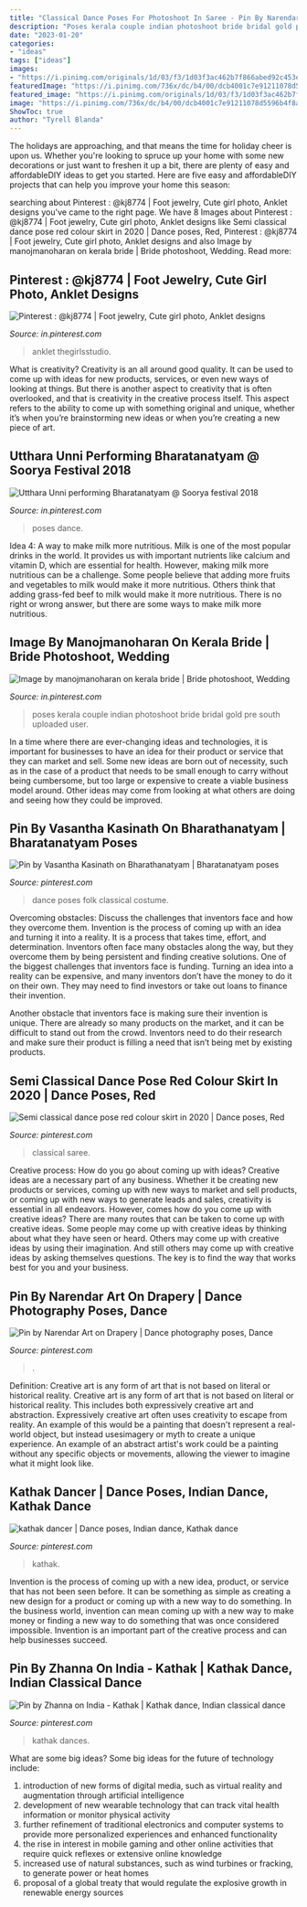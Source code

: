 ```yaml
---
title: "Classical Dance Poses For Photoshoot In Saree - Pin By Narendar Art On Drapery"
description: "Poses kerala couple indian photoshoot bride bridal gold pre south uploaded user"
date: "2023-01-20"
categories:
- "ideas"
tags: ["ideas"]
images:
- "https://i.pinimg.com/originals/1d/03/f3/1d03f3ac462b7f866abed92c453eb40c.jpg"
featuredImage: "https://i.pinimg.com/736x/dc/b4/00/dcb4001c7e91211078d5596b4f8a5e7e.jpg"
featured_image: "https://i.pinimg.com/originals/1d/03/f3/1d03f3ac462b7f866abed92c453eb40c.jpg"
image: "https://i.pinimg.com/736x/dc/b4/00/dcb4001c7e91211078d5596b4f8a5e7e.jpg"
ShowToc: true
author: "Tyrell Blanda"
---
```



The holidays are approaching, and that means the time for holiday cheer is upon us. Whether you're looking to spruce up your home with some new decorations or just want to freshen it up a bit, there are plenty of easy and affordableDIY ideas to get you started. Here are five easy and affordableDIY projects that can help you improve your home this season: 

	

		
searching about Pinterest : @kj8774 | Foot jewelry, Cute girl photo, Anklet designs you've came to the right page. We have 8 Images about Pinterest : @kj8774 | Foot jewelry, Cute girl photo, Anklet designs like Semi classical dance pose red colour skirt in 2020 | Dance poses, Red, Pinterest : @kj8774 | Foot jewelry, Cute girl photo, Anklet designs and also Image by manojmanoharan on kerala bride | Bride photoshoot, Wedding. Read more:
		
    
## Pinterest : @kj8774 | Foot Jewelry, Cute Girl Photo, Anklet Designs

<img loading=lazy src="https://i.pinimg.com/originals/48/ea/6a/48ea6aad7fb2283edbed757c15d1421f.jpg" onerror="this.onerror=null;this.src='https://tse3.mm.bing.net/th?id=OIP.VB5tuWl7ZIrXp1S7TXLE4QHaE7&amp;pid=15.1';" alt="Pinterest : @kj8774 | Foot jewelry, Cute girl photo, Anklet designs">

_Source: in.pinterest.com_

>anklet thegirlsstudio. 

	

What is creativity?
Creativity is an all around good quality. It can be used to come up with ideas for new products, services, or even new ways of looking at things. But there is another aspect to creativity that is often overlooked, and that is creativity in the creative process itself. This aspect refers to the ability to come up with something original and unique, whether it’s when you’re brainstorming new ideas or when you’re creating a new piece of art.

    
## Utthara Unni Performing Bharatanatyam @ Soorya Festival 2018

<img loading=lazy src="https://i.pinimg.com/736x/99/f4/05/99f405fbaa1dd94af3eab06b25d435b0.jpg" onerror="this.onerror=null;this.src='https://tse2.mm.bing.net/th?id=OIP.KCDvJCW5RDP6am5bWHEGDwHaLG&amp;pid=15.1';" alt="Utthara Unni performing Bharatanatyam @ Soorya festival 2018">

_Source: in.pinterest.com_

>poses dance. 

	

Idea 4: A way to make milk more nutritious.
Milk is one of the most popular drinks in the world. It provides us with important nutrients like calcium and vitamin D, which are essential for health. However, making milk more nutritious can be a challenge. Some people believe that adding more fruits and vegetables to milk would make it more nutritious. Others think that adding grass-fed beef to milk would make it more nutritious. There is no right or wrong answer, but there are some ways to make milk more nutritious.

    
## Image By Manojmanoharan On Kerala Bride | Bride Photoshoot, Wedding

<img loading=lazy src="https://i.pinimg.com/736x/dc/b4/00/dcb4001c7e91211078d5596b4f8a5e7e.jpg" onerror="this.onerror=null;this.src='https://tse4.mm.bing.net/th?id=OIP.WuSQSoMVWAQt3-EcrY6DWwHaJM&amp;pid=15.1';" alt="Image by manojmanoharan on kerala bride | Bride photoshoot, Wedding">

_Source: in.pinterest.com_

>poses kerala couple indian photoshoot bride bridal gold pre south uploaded user. 

	

In a time where there are ever-changing ideas and technologies, it is important for businesses to have an idea for their product or service that they can market and sell. Some new ideas are born out of necessity, such as in the case of a product that needs to be small enough to carry without being cumbersome, but too large or expensive to create a viable business model around. Other ideas may come from looking at what others are doing and seeing how they could be improved.

    
## Pin By Vasantha Kasinath On Bharathanatyam | Bharatanatyam Poses

<img loading=lazy src="https://i.pinimg.com/originals/ef/99/7c/ef997c2e6742c6977b95387eff6971c4.jpg" onerror="this.onerror=null;this.src='https://tse4.mm.bing.net/th?id=OIP.4XPAQe4IytJKEU19BAfBRgHaLH&amp;pid=15.1';" alt="Pin by Vasantha Kasinath on Bharathanatyam | Bharatanatyam poses">

_Source: pinterest.com_

>dance poses folk classical costume. 

	

Overcoming obstacles: Discuss the challenges that inventors face and how they overcome them.
Invention is the process of coming up with an idea and turning it into a reality. It is a process that takes time, effort, and determination. Inventors often face many obstacles along the way, but they overcome them by being persistent and finding creative solutions.
One of the biggest challenges that inventors face is funding. Turning an idea into a reality can be expensive, and many inventors don’t have the money to do it on their own. They may need to find investors or take out loans to finance their invention.

Another obstacle that inventors face is making sure their invention is unique. There are already so many products on the market, and it can be difficult to stand out from the crowd. Inventors need to do their research and make sure their product is filling a need that isn’t being met by existing products.

    
## Semi Classical Dance Pose Red Colour Skirt In 2020 | Dance Poses, Red

<img loading=lazy src="https://i.pinimg.com/736x/93/ee/d7/93eed769df90361830cbffcc09cfa31e.jpg" onerror="this.onerror=null;this.src='https://tse2.mm.bing.net/th?id=OIP.9wjmCP_xbSPHnIvjCDP4AQHaJQ&amp;pid=15.1';" alt="Semi classical dance pose red colour skirt in 2020 | Dance poses, Red">

_Source: pinterest.com_

>classical saree. 

	

Creative process: How do you go about coming up with ideas?
Creative ideas are a necessary part of any business. Whether it be creating new products or services, coming up with new ways to market and sell products, or coming up with new ways to generate leads and sales, creativity is essential in all endeavors. However, comes how do you come up with creative ideas? There are many routes that can be taken to come up with creative ideas. Some people may come up with creative ideas by thinking about what they have seen or heard. Others may come up with creative ideas by using their imagination. And still others may come up with creative ideas by asking themselves questions. The key is to find the way that works best for you and your business.

    
## Pin By Narendar Art On Drapery | Dance Photography Poses, Dance

<img loading=lazy src="https://i.pinimg.com/originals/f4/54/c5/f454c5745428d2520b9620c7397647c6.jpg" onerror="this.onerror=null;this.src='https://tse1.mm.bing.net/th?id=OIP.WGsx0hQoXh_aqkuhHNVw4AHaLG&amp;pid=15.1';" alt="Pin by Narendar Art on Drapery | Dance photography poses, Dance">

_Source: pinterest.com_

>. 

	

Definition: Creative art is any form of art that is not based on literal or historical reality.
Creative art is any form of art that is not based on literal or historical reality. This includes both expressively creative art and abstraction. Expressively creative art often uses creativity to escape from reality. An example of this would be a painting that doesn't represent a real-world object, but instead usesimagery or myth to create a unique experience. An example of an abstract artist's work could be a painting without any specific objects or movements, allowing the viewer to imagine what it might look like.

    
## Kathak Dancer | Dance Poses, Indian Dance, Kathak Dance

<img loading=lazy src="https://i.pinimg.com/originals/2a/2e/b3/2a2eb30dc510840c30ce44380923b495.jpg" onerror="this.onerror=null;this.src='https://tse4.mm.bing.net/th?id=OIP.FBYrReKqMQiCqWg8vIy7lAHaLL&amp;pid=15.1';" alt="kathak dancer | Dance poses, Indian dance, Kathak dance">

_Source: pinterest.com_

>kathak. 

	

Invention is the process of coming up with a new idea, product, or service that has not been seen before. It can be something as simple as creating a new design for a product or coming up with a new way to do something. In the business world, invention can mean coming up with a new way to make money or finding a new way to do something that was once considered impossible. Invention is an important part of the creative process and can help businesses succeed.

    
## Pin By Zhanna On India - Kathak | Kathak Dance, Indian Classical Dance

<img loading=lazy src="https://i.pinimg.com/originals/1d/03/f3/1d03f3ac462b7f866abed92c453eb40c.jpg" onerror="this.onerror=null;this.src='https://tse1.mm.bing.net/th?id=OIP.5VBUhaMiR7VFjaInsK558QHaJl&amp;pid=15.1';" alt="Pin by Zhanna on India - Kathak | Kathak dance, Indian classical dance">

_Source: pinterest.com_

>kathak dances. 

	

What are some big ideas?
Some big ideas for the future of technology include: 
1) introduction of new forms of digital media, such as virtual reality and augmentation through artificial intelligence 
2) development of new wearable technology that can track vital health information or monitor physical activity 
3) further refinement of traditional electronics and computer systems to provide more personalized experiences and enhanced functionality 
4) the rise in interest in mobile gaming and other online activities that require quick reflexes or extensive online knowledge 
5) increased use of natural substances, such as wind turbines or fracking, to generate power or heat homes 
6) proposal of a global treaty that would regulate the explosive growth in renewable energy sources


